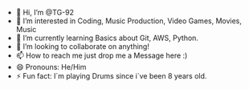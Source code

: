 - 👋 Hi, I’m @TG-92
- 👀 I’m interested in Coding, Music Production, Video Games, Movies, Music
- 🌱 I’m currently learning Basics about Git, AWS, Python.
- 💞️ I’m looking to collaborate on anything!
- 📫 How to reach me just drop me a Message here :)
- 😄 Pronouns: He/Him
- ⚡ Fun fact: I´m playing Drums since i´ve been 8 years old.

<!---
TG-92/TG-92 is a ✨ special ✨ repository because its `README.md` (this file) appears on your GitHub profile.
You can click the Preview link to take a look at your changes.
--->
